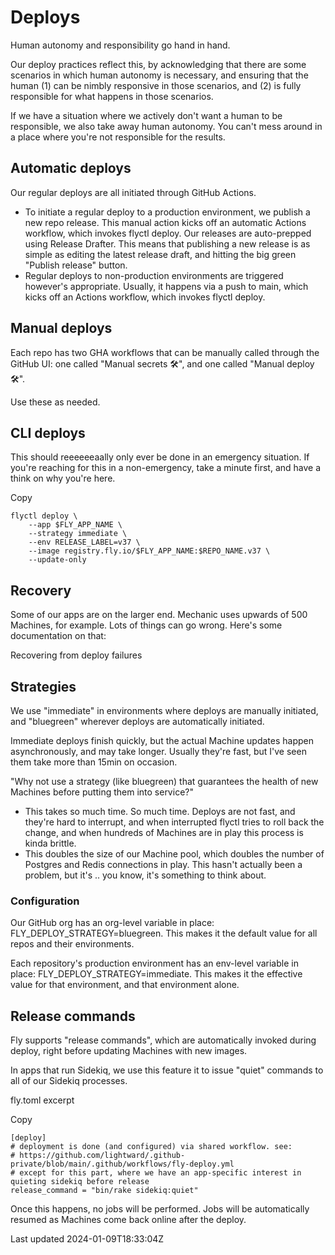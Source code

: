 # Deploys

Human autonomy and responsibility go hand in hand.

Our deploy practices reflect this, by acknowledging that there are some scenarios in which human autonomy is necessary, and ensuring that the human (1) can be nimbly responsive in those scenarios, and (2) is fully responsible for what happens in those scenarios.

If we have a situation where we actively don't want a human to be responsible, we also take away human autonomy. You can't mess around in a place where you're not responsible for the results.

## Automatic deploys

Our regular deploys are all initiated through GitHub Actions.

- To initiate a regular deploy to a production environment, we publish a new repo release. This manual action kicks off an automatic Actions workflow, which invokes flyctl deploy. Our releases are auto-prepped using Release Drafter. This means that publishing a new release is as simple as editing the latest release draft, and hitting the big green "Publish release" button.
- Regular deploys to non-production environments are triggered however's appropriate. Usually, it happens via a push to main, which kicks off an Actions workflow, which invokes flyctl deploy.

## Manual deploys

Each repo has two GHA workflows that can be manually called through the GitHub UI: one called "Manual secrets 🛠️", and one called "Manual deploy 🛠️".

Use these as needed.

## CLI deploys

This should reeeeeeaally only ever be done in an emergency situation. If you're reaching for this in a non-emergency, take a minute first, and have a think on why you're here.

Copy

    flyctl deploy \
        --app $FLY_APP_NAME \
        --strategy immediate \
        --env RELEASE_LABEL=v37 \
        --image registry.fly.io/$FLY_APP_NAME:$REPO_NAME.v37 \
        --update-only

## Recovery

Some of our apps are on the larger end. Mechanic uses upwards of 500 Machines, for example. Lots of things can go wrong. Here's some documentation on that:

Recovering from deploy failures

## Strategies

We use "immediate" in environments where deploys are manually initiated, and "bluegreen" wherever deploys are automatically initiated.

Immediate deploys finish quickly, but the actual Machine updates happen asynchronously, and may take longer. Usually they're fast, but I've seen them take more than 15min on occasion.

"Why not use a strategy (like bluegreen) that guarantees the health of new Machines before putting them into service?"

- This takes so much time. So much time. Deploys are not fast, and they're hard to interrupt, and when interrupted flyctl tries to roll back the change, and when hundreds of Machines are in play this process is kinda brittle.
- This doubles the size of our Machine pool, which doubles the number of Postgres and Redis connections in play. This hasn't actually been a problem, but it's .. you know, it's something to think about.

### Configuration

Our GitHub org has an org-level variable in place: FLY\_DEPLOY\_STRATEGY=bluegreen. This makes it the default value for all repos and their environments.

Each repository's production environment has an env-level variable in place: FLY\_DEPLOY\_STRATEGY=immediate. This makes it the effective value for that environment, and that environment alone.

## Release commands

Fly supports "release commands", which are automatically invoked during deploy, right before updating Machines with new images.

In apps that run Sidekiq, we use this feature it to issue "quiet" commands to all of our Sidekiq processes.

fly.toml excerpt

Copy

    [deploy]
    # deployment is done (and configured) via shared workflow. see:
    # https://github.com/lightward/.github-private/blob/main/.github/workflows/fly-deploy.yml
    # except for this part, where we have an app-specific interest in quieting sidekiq before release
    release_command = "bin/rake sidekiq:quiet"

Once this happens, no jobs will be performed. Jobs will be automatically resumed as Machines come back online after the deploy.

Last updated 2024-01-09T18:33:04Z